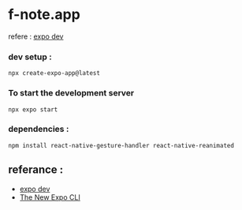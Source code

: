 # f-note.app 



refere : [expo dev](https://docs.expo.dev/get-started/create-a-project/)


### dev setup :
```
npx create-expo-app@latest
```

### To start the development server
```
npx expo start
```

### dependencies :
```
npm install react-native-gesture-handler react-native-reanimated
```


## referance :

+ [expo dev](https://docs.expo.dev/get-started/create-a-project/)
+ [The New Expo CLI](https://blog.expo.dev/the-new-expo-cli-f4250d8e3421)